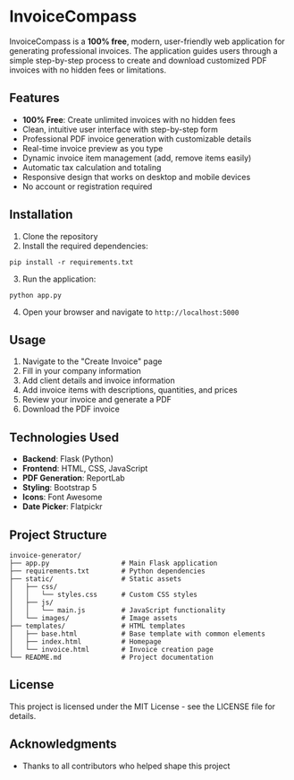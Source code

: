 # InvoiceCompass

InvoiceCompass is a **100% free**, modern, user-friendly web application for generating professional invoices. The application guides users through a simple step-by-step process to create and download customized PDF invoices with no hidden fees or limitations.

## Features

- **100% Free**: Create unlimited invoices with no hidden fees
- Clean, intuitive user interface with step-by-step form
- Professional PDF invoice generation with customizable details
- Real-time invoice preview as you type
- Dynamic invoice item management (add, remove items easily)
- Automatic tax calculation and totaling
- Responsive design that works on desktop and mobile devices
- No account or registration required

## Installation

1. Clone the repository
2. Install the required dependencies:

```
pip install -r requirements.txt
```

3. Run the application:

```
python app.py
```

4. Open your browser and navigate to `http://localhost:5000`

## Usage

1. Navigate to the "Create Invoice" page
2. Fill in your company information
3. Add client details and invoice information
4. Add invoice items with descriptions, quantities, and prices
5. Review your invoice and generate a PDF
6. Download the PDF invoice

## Technologies Used

- **Backend**: Flask (Python)
- **Frontend**: HTML, CSS, JavaScript
- **PDF Generation**: ReportLab
- **Styling**: Bootstrap 5
- **Icons**: Font Awesome
- **Date Picker**: Flatpickr

## Project Structure

```
invoice-generator/
├── app.py                  # Main Flask application
├── requirements.txt        # Python dependencies
├── static/                 # Static assets
│   ├── css/
│   │   └── styles.css      # Custom CSS styles
│   ├── js/
│   │   └── main.js         # JavaScript functionality
│   └── images/             # Image assets
├── templates/              # HTML templates
│   ├── base.html           # Base template with common elements
│   ├── index.html          # Homepage
│   └── invoice.html        # Invoice creation page
└── README.md               # Project documentation
```

## License

This project is licensed under the MIT License - see the LICENSE file for details.

## Acknowledgments

- Thanks to all contributors who helped shape this project
